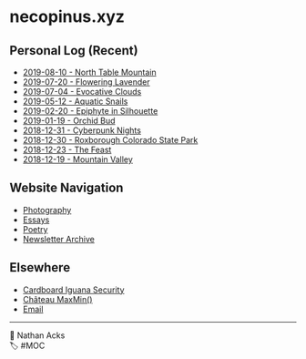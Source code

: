 # necopinus.xyz

## Personal Log (Recent)

* [2019-08-10 - North Table Mountain](photography/2019-08-10-north-table-mountain.md)
* [2019-07-20 - Flowering Lavender](photography/2019-07-20-flowering-lavender.md)
* [2019-07-04 - Evocative Clouds](photography/2019-07-04-evocative-clouds.md)
* [2019-05-12 - Aquatic Snails](photography/2019-05-12-aquatic-snails.md)
* [2019-02-20 - Epiphyte in Silhouette](photography/2019-02-20-epiphyte-in-silhouette.md)
* [2019-01-19 - Orchid Bud](photography/2019-01-19-orchid-bud.md)
* [2018-12-31 - Cyberpunk Nights](photography/2018-12-31-cyberpunk-nights.md)
* [2018-12-30 - Roxborough Colorado State Park](photography/2018-12-30-roxborough-colorado-state-park.md)
* [2018-12-23 - The Feast](photography/2018-12-23-the-feast.md)
* [2018-12-19 - Mountain Valley](photography/2018-12-19-mountain-valley.md)

## Website Navigation

* [Photography](photography.md)
* [Essays](essays.md)
* [Poetry](poetry.md)
* [Newsletter Archive](newsletters.md)

## Elsewhere

* [Cardboard Iguana Security](https://www.cardboard-iguana.com/)
* [Château MaxMin()](https://www.chateaumaxmin.info/)
* [Email](mailto:nathan.acks@necopinus.xyz)

- - - -

<span aria-hidden="true">👤</span> Nathan Acks  
<span aria-hidden="true">🏷️</span> #MOC
